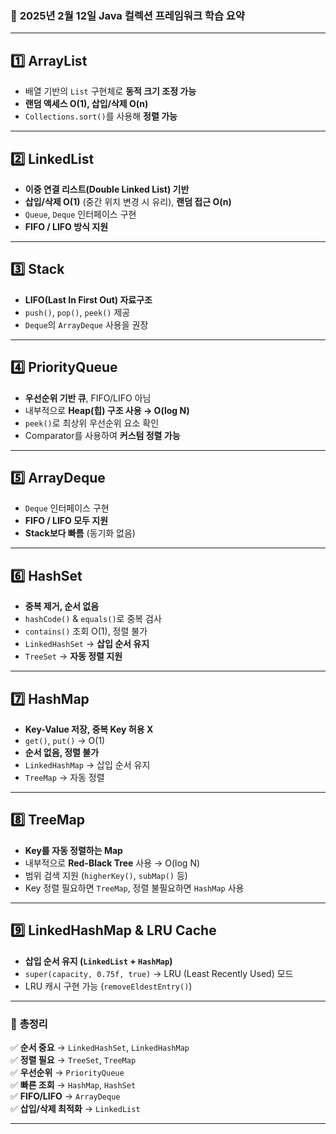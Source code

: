 ### 📌 **2025년 2월 12일 Java 컬렉션 프레임워크 학습 요약**

---

## 1️⃣ **ArrayList**
- 배열 기반의 `List` 구현체로 **동적 크기 조정 가능**
- **랜덤 액세스 O(1), 삽입/삭제 O(n)**
- `Collections.sort()`를 사용해 **정렬 가능**

---

## 2️⃣ **LinkedList**
- **이중 연결 리스트(Double Linked List) 기반**
- **삽입/삭제 O(1)** (중간 위치 변경 시 유리), **랜덤 접근 O(n)**
- `Queue`, `Deque` 인터페이스 구현
- **FIFO / LIFO 방식 지원**

---

## 3️⃣ **Stack**
- **LIFO(Last In First Out) 자료구조**
- `push()`, `pop()`, `peek()` 제공
- `Deque`의 `ArrayDeque` 사용을 권장

---

## 4️⃣ **PriorityQueue**
- **우선순위 기반 큐**, FIFO/LIFO 아님
- 내부적으로 **Heap(힙) 구조 사용 → O(log N)**
- `peek()`로 최상위 우선순위 요소 확인
- Comparator를 사용하여 **커스텀 정렬 가능**

---

## 5️⃣ **ArrayDeque**
- `Deque` 인터페이스 구현
- **FIFO / LIFO 모두 지원**
- **Stack보다 빠름** (동기화 없음)

---

## 6️⃣ **HashSet**
- **중복 제거, 순서 없음**
- `hashCode()` & `equals()`로 중복 검사
- `contains()` 조회 O(1), 정렬 불가
- `LinkedHashSet` → **삽입 순서 유지**
- `TreeSet` → **자동 정렬 지원**

---

## 7️⃣ **HashMap**
- **Key-Value 저장, 중복 Key 허용 X**
- `get()`, `put()` → O(1)
- **순서 없음, 정렬 불가**
- `LinkedHashMap` → 삽입 순서 유지
- `TreeMap` → 자동 정렬

---

## 8️⃣ **TreeMap**
- **Key를 자동 정렬하는 Map**
- 내부적으로 **Red-Black Tree** 사용 → O(log N)
- 범위 검색 지원 (`higherKey()`, `subMap()` 등)
- Key 정렬 필요하면 `TreeMap`, 정렬 불필요하면 `HashMap` 사용

---

## 9️⃣ **LinkedHashMap & LRU Cache**
- **삽입 순서 유지 (`LinkedList` + `HashMap`)**
- `super(capacity, 0.75f, true)` → LRU (Least Recently Used) 모드
- LRU 캐시 구현 가능 (`removeEldestEntry()`)

---

### 🎯 **총정리**
✅ **순서 중요** → `LinkedHashSet`, `LinkedHashMap`  
✅ **정렬 필요** → `TreeSet`, `TreeMap`  
✅ **우선순위** → `PriorityQueue`  
✅ **빠른 조회** → `HashMap`, `HashSet`  
✅ **FIFO/LIFO** → `ArrayDeque`  
✅ **삽입/삭제 최적화** → `LinkedList`

---
